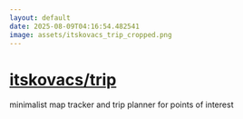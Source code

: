 ```yaml
---
layout: default
date: 2025-08-09T04:16:54.482541
image: assets/itskovacs_trip_cropped.png
---
```


# [itskovacs/trip](https://github.com/itskovacs/trip)

minimalist map tracker and trip planner for points of interest
